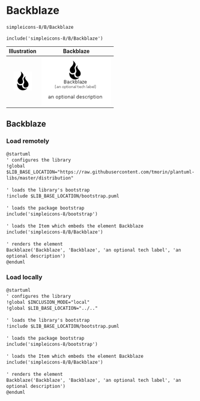 # Backblaze


```text
simpleicons-8/B/Backblaze
```

```text
include('simpleicons-8/B/Backblaze')
```



| Illustration | Backblaze |
| :---: | :---: |
| ![illustration for Illustration](../../simpleicons-8/B/Backblaze.png) | ![illustration for Backblaze](../../simpleicons-8/B/Backblaze.Local.png) |




## Backblaze

### Load remotely
```plantuml
@startuml
' configures the library
!global $LIB_BASE_LOCATION="https://raw.githubusercontent.com/tmorin/plantuml-libs/master/distribution"

' loads the library's bootstrap
!include $LIB_BASE_LOCATION/bootstrap.puml

' loads the package bootstrap
include('simpleicons-8/bootstrap')

' loads the Item which embeds the element Backblaze
include('simpleicons-8/B/Backblaze')

' renders the element
Backblaze('Backblaze', 'Backblaze', 'an optional tech label', 'an optional description')
@enduml
```

### Load locally
```plantuml
@startuml
' configures the library
!global $INCLUSION_MODE="local"
!global $LIB_BASE_LOCATION="../.."

' loads the library's bootstrap
!include $LIB_BASE_LOCATION/bootstrap.puml

' loads the package bootstrap
include('simpleicons-8/bootstrap')

' loads the Item which embeds the element Backblaze
include('simpleicons-8/B/Backblaze')

' renders the element
Backblaze('Backblaze', 'Backblaze', 'an optional tech label', 'an optional description')
@enduml
```


